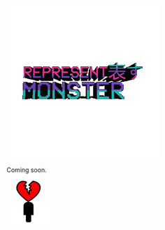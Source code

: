 
<img src="https://raw.githubusercontent.com/RepresentMonster/RepresentMonster/master/3drepmon.gif" alt="See you soon.">

Coming soon.

<img src="https://raw.githubusercontent.com/Internalmonster/Internalmonster/master/HeartHead.png" alt="Hi" width="100" height="100">
